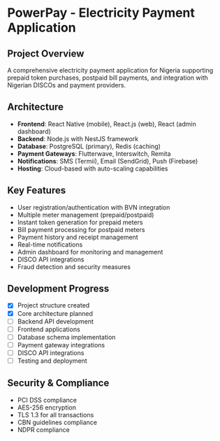 # PowerPay - Electricity Payment Application

## Project Overview
A comprehensive electricity payment application for Nigeria supporting prepaid token purchases, postpaid bill payments, and integration with Nigerian DISCOs and payment providers.

## Architecture
- **Frontend**: React Native (mobile), React.js (web), React (admin dashboard)
- **Backend**: Node.js with NestJS framework
- **Database**: PostgreSQL (primary), Redis (caching)
- **Payment Gateways**: Flutterwave, Interswitch, Remita
- **Notifications**: SMS (Termii), Email (SendGrid), Push (Firebase)
- **Hosting**: Cloud-based with auto-scaling capabilities

## Key Features
- User registration/authentication with BVN integration
- Multiple meter management (prepaid/postpaid)
- Instant token generation for prepaid meters
- Bill payment processing for postpaid meters
- Payment history and receipt management
- Real-time notifications
- Admin dashboard for monitoring and management
- DISCO API integrations
- Fraud detection and security measures

## Development Progress
- [x] Project structure created
- [x] Core architecture planned
- [ ] Backend API development
- [ ] Frontend applications
- [ ] Database schema implementation
- [ ] Payment gateway integrations
- [ ] DISCO API integrations
- [ ] Testing and deployment

## Security & Compliance
- PCI DSS compliance
- AES-256 encryption
- TLS 1.3 for all transactions
- CBN guidelines compliance
- NDPR compliance